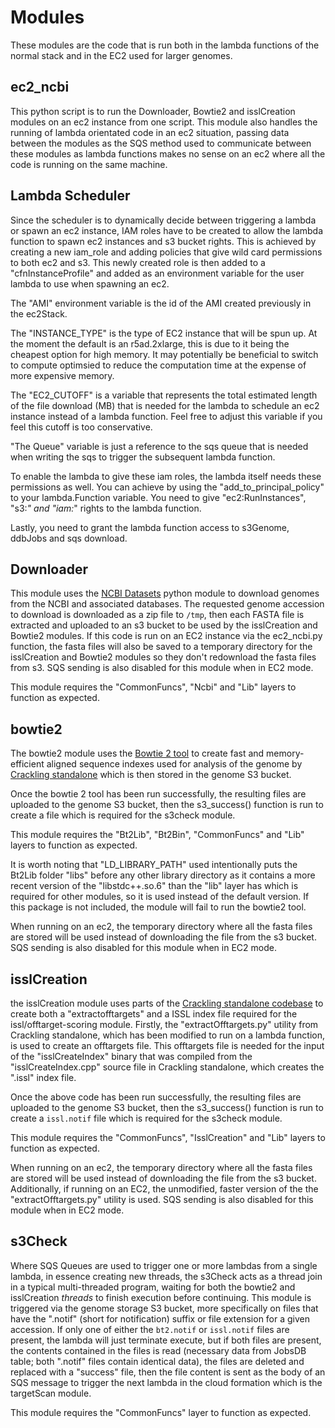 # Modules
These modules are the code that is run both in the lambda functions of the normal stack and in the EC2 used for larger genomes.

## ec2_ncbi
This python script is to run the Downloader, Bowtie2 and isslCreation modules on an ec2 instance from one script. This module also handles the running of lambda orientated code in an ec2 situation, passing data between the modules as the SQS method used to communicate between these modules as lambda functions makes no sense on an ec2 where all the code is running on the same machine.

## Lambda Scheduler

Since the scheduler is to dynamically decide between triggering a lambda or spawn an ec2 instance, IAM roles have to be created to allow the lambda function to spawn ec2 instances and s3 bucket rights.  This is achieved by creating a new iam_role and adding policies that give wild card permissions to both ec2 and s3.  This newly created role is then added to a "cfnInstanceProfile" and added as an environment variable for the user lambda to use when spawning an ec2.  

The "AMI" environment variable is the id of the AMI created previously in the ec2Stack.

The "INSTANCE_TYPE" is the type of EC2 instance that will be spun up.  At the moment the default is an r5ad.2xlarge, this is due to it being the cheapest option for high memory.  It may potentially be beneficial to switch to compute optimsied to reduce the computation time at the expense of more expensive memory.  

The "EC2_CUTOFF" is a variable that represents the total estimated length of the file download (MB) that is needed for the lambda to schedule an ec2 instance instead of a lambda function.  Feel free to adjust this variable if you feel this cutoff is too conservative.

"The Queue" variable is just a reference to the sqs queue that is needed when writing the sqs to trigger the subsequent lambda function.

To enable the lambda to give these iam roles, the lambda itself needs these permissions as well.  You can achieve by using the "add_to_principal_policy" to your lambda.Function variable.  You need to give "ec2:RunInstances", "s3:*" and "iam:*" rights to the lambda function.

Lastly, you need to grant the lambda function access to s3Genome, ddbJobs and sqs download.

## Downloader
This module uses the [NCBI Datasets](https://github.com/ncbi/datasets) python module to download genomes from the NCBI and associated databases. The requested genome accession to download is downloaded as a zip file to `/tmp`, then each FASTA file is extracted and uploaded to an s3 bucket to be used by the isslCreation and Bowtie2 modules. If this code is run on an EC2 instance via the ec2_ncbi.py function, the fasta files will also be saved to a temporary directory for the isslCreation and Bowtie2 modules so they don't redownload the fasta files from s3. SQS sending is also disabled for this module when in EC2 mode.

This module requires the "CommonFuncs", "Ncbi" and "Lib" layers to function as expected.

## bowtie2
The bowtie2 module uses the [Bowtie 2 tool](https://bowtie-bio.sourceforge.net/bowtie2/index.shtml) to create fast and memory-efficient aligned sequence indexes used for analysis of the genome by [Crackling standalone](https://github.com/bmds-lab/Crackling) which is then stored in the genome S3 bucket. 

Once the bowtie 2 tool has been run successfully, the resulting files are uploaded to the genome S3 bucket, then the s3_success() function is run to create a  file which is required for the s3check module.

This module requires the "Bt2Lib", "Bt2Bin", "CommonFuncs" and "Lib" layers to function as expected.

It is worth noting that "LD_LIBRARY_PATH" used intentionally puts the Bt2Lib folder "libs" before any other library directory as it contains a more recent version of the "libstdc++.so.6" than the "lib" layer has which is required for other modules, so it is used instead of the default version. If this package is not included, the module will fail to run the bowtie2 tool.

When running on an ec2, the temporary directory where all the fasta files are stored will be used instead of downloading the file from the s3 bucket. SQS sending is also disabled for this module when in EC2 mode.

## isslCreation
the isslCreation module uses parts of the [Crackling standalone codebase](https://github.com/bmds-lab/Crackling) to create both a "extractofftargets" and a ISSL index file required for the issl/offtarget-scoring module. Firstly, the "extractOfftargets.py" utility from Crackling standalone, which has been modified to run on a lambda function, is used to create an offtargets file. This offtargets file is needed for the input of the "isslCreateIndex" binary that was compiled from the "isslCreateIndex.cpp" source file in Crackling standalone, which creates the ".issl" index file.

Once the above code has been run successfully, the resulting files are uploaded to the genome S3 bucket, then the s3_success() function is run to create a `issl.notif` file which is required for the s3check module.

This module requires the "CommonFuncs", "IsslCreation" and "Lib" layers to function as expected.

When running on an ec2, the temporary directory where all the fasta files are stored will be used instead of downloading the file from the s3 bucket. Additionally, if running on an EC2, the unmodified, faster version of the the "extractOfftargets.py" utility is used. SQS sending is also disabled for this module when in EC2 mode.


## s3Check
Where SQS Queues are used to trigger one or more lambdas from a single lambda, in essence creating new threads, the s3Check acts as a thread join in a typical multi-threaded program, waiting for both the bowtie2 and isslCreation *threads* to finish execution before continuing. This module is triggered via the genome storage S3 bucket, more specifically on files that have the ".notif" (short for notification) suffix or file extension for a given accession. If only one of either the `bt2.notif` or `issl.notif` files are present, the lambda will just terminate execute, but if both files are present, the contents contained in the files is read (necessary data from JobsDB table; both ".notif" files contain identical data), the files are deleted and replaced with a "success" file, then the file content is sent as the body of an SQS message to trigger the next lambda in the cloud formation which is the targetScan module. 

This module requires the "CommonFuncs" layer to function as expected.